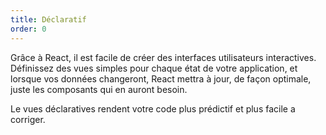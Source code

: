 ```yaml
---
title: Déclaratif
order: 0
---
```


Grâce à React, il est facile de créer des interfaces utilisateurs interactives. Définissez des vues simples pour chaque état de votre application, et lorsque vos données changeront, React mettra à jour, de façon optimale, juste les composants qui en auront besoin.

Le vues déclaratives rendent votre code plus prédictif et plus facile a corriger.
